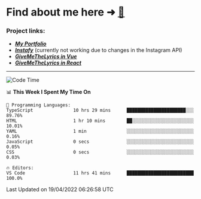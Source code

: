 # Find about me here ➜ [🧑](https://pauabella.dev)

### Project links:
- ***[My Portfolio](https://pauabella.dev)***
- ***[Instafy](https://instafy.me)*** (currently not working due to changes in the Instagram API)
- ***[GiveMeTheLyrics in Vue](https://lyrics.pauabella.dev)***
- ***[GiveMeTheLyrics in React](https://pauabella.dev/GiveMeTheLyrics)***

---
<!--START_SECTION:waka-->
![Code Time](http://img.shields.io/badge/Code%20Time-954%20hrs%2019%20mins-blue)

📊 **This Week I Spent My Time On** 

```text
💬 Programming Languages: 
TypeScript               10 hrs 29 mins      ██████████████████████░░░   89.76% 
HTML                     1 hr 10 mins        ██░░░░░░░░░░░░░░░░░░░░░░░   10.01% 
YAML                     1 min               ░░░░░░░░░░░░░░░░░░░░░░░░░   0.16% 
JavaScript               0 secs              ░░░░░░░░░░░░░░░░░░░░░░░░░   0.05% 
CSS                      0 secs              ░░░░░░░░░░░░░░░░░░░░░░░░░   0.03%

🔥 Editors: 
VS Code                  11 hrs 41 mins      █████████████████████████   100.0%

```


 Last Updated on 19/04/2022 06:26:58 UTC
<!--END_SECTION:waka-->
